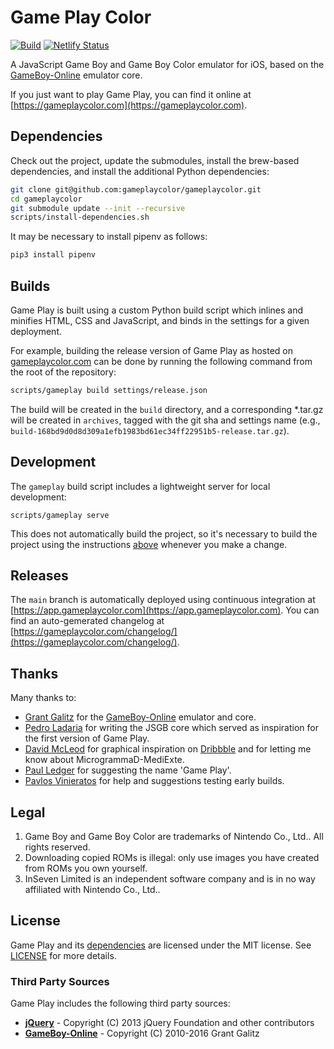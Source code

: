 # Game Play Color

[![Build](https://github.com/gameplaycolor/gameplaycolor/actions/workflows/main.yml/badge.svg)](https://github.com/gameplaycolor/gameplaycolor/actions/workflows/main.yml)
[![Netlify Status](https://api.netlify.com/api/v1/badges/6b57f8f0-fdc2-4372-a0ad-d7c8cb35f612/deploy-status)](https://app.netlify.com/sites/gameplaycolor/deploys)

A JavaScript Game Boy and Game Boy Color emulator for iOS, based on the [GameBoy-Online](https://github.com/taisel/GameBoy-Online) emulator core.

If you just want to play Game Play, you can find it online at [https://gameplaycolor.com](https://gameplaycolor.com).

## Dependencies

Check out the project, update the submodules, install the brew-based dependencies, and install the additional Python dependencies:

```bash
git clone git@github.com:gameplaycolor/gameplaycolor.git
cd gameplaycolor
git submodule update --init --recursive
scripts/install-dependencies.sh
```

It may be necessary to install pipenv as follows:

```bash
pip3 install pipenv
```

## Builds

Game Play is built using a custom Python build script which inlines and minifies HTML, CSS and JavaScript, and binds in the settings for a given deployment.

For example, building the release version of Game Play as hosted on [gameplaycolor.com](https://gameplaycolor.com) can be done by running the following command from the root of the repository:

```bash
scripts/gameplay build settings/release.json
```

The build will be created in the `build` directory, and a corresponding *.tar.gz will be created in `archives`, tagged with the git sha and settings name (e.g., `build-168bd9d0d8d309a1efb1983bd61ec34ff22951b5-release.tar.gz`).

## Development

The `gameplay` build script includes a lightweight server for local development:

```
scripts/gameplay serve
```

This does not automatically build the project, so it's necessary to build the project using the instructions [above](#building) whenever you make a change.

## Releases

The `main` branch is automatically deployed using continuous integration at [https://app.gameplaycolor.com](https://app.gameplaycolor.com). You can find an auto-gemerated changelog at [https://gameplaycolor.com/changelog/](https://gameplaycolor.com/changelog/).

## Thanks

Many thanks to:

- [Grant Galitz](https://github.com/taisel) for the [GameBoy-Online](https://github.com/taisel/GameBoy-Online) emulator and core.
- [Pedro Ladaria](http://www.codebase.es/) for writing the JSGB core which served as inspiration for the first version of Game Play.
- [David McLeod](http://twitter.com/Mucx) for graphical inspiration on [Dribbble](http://dribbble.com/mucx) and for letting me know about MicrogrammaD-MediExte.
- [Paul Ledger](http://www.flexicoder.com) for suggesting the name 'Game Play'.
- [Pavlos Vinieratos](https://github.com/pvinis) for help and suggestions testing early builds.

## Legal

1. Game Boy and Game Boy Color are trademarks of Nintendo Co., Ltd.. All rights reserved.
2. Downloading copied ROMs is illegal: only use images you have created from ROMs you own yourself.
3. InSeven Limited is an independent software company and is in no way affiliated with Nintendo Co., Ltd..

## License

Game Play and its [dependencies](#third-party-sources) are licensed under the MIT license. See [LICENSE](LICENSE) for more details.

### Third Party Sources

Game Play includes the following third party sources:

- [**jQuery**](https://jquery.com) - Copyright (C) 2013 jQuery Foundation and other contributors
- [**GameBoy-Online**](https://github.com/taisel/GameBoy-Online) - Copyright (C) 2010-2016 Grant Galitz
